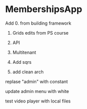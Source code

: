 # MembershipsApp

Add
0. from building framework
1. Grids edits from PS course
2. API
3. Multitenant

4. Add sqrs
5. add clean arch


replase "admin" with constant

update admin menu with white

test video player with local files